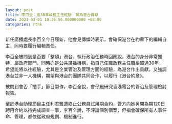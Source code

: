 ```yaml
---
layout: post
title: 李百全：逾30年政務主任經驗　冀為港台貢獻
date: 2021-03-01 10:36:56.000000000 +08:00
categories: rthk
---
```


新任廣播處長李百全今日履新，他會見傳媒時表示，會確保港台在約章下的編輯自主，同時要履行編輯責任。

李百全被問到是否要「整頓」港台、執行政治任務時回應說，港台的身分非常獨特，屬政府部門，同時亦是公共廣播機構，指自己任職政務主任職系超過30年，希望能將以往經驗，尤其是企業管治及管理方面的經驗，為港台作出貢獻，又強調港台並非一人機構，期望與港台的團隊共同合作，以履行《港台約章》。

被問到會否「插手」節目製作，李百全說，會仔細研究香港電台的管治及管理檢討報告。

至於港台助理節目主任利君雅遭終止公務員試用期合約，管方向她另開為期120日聘用合約以待完成調查一事，李百全說，不評論個別個案，但指會確保所有人事任命、管理，都依從政府規例、機制進行。
